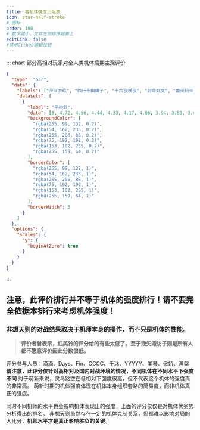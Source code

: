 ```yaml
---
title: 各机体强度上限表
icon: star-half-stroke
# 图标
order: 100
# 数字越小，文章左侧排序越靠上
editLink: false
#禁用Github编辑按钮
---
```



::: chart 部分高相对玩家对全人类机体后期主观评价
```json
{
  "type": "bar",
  "data": {
    "labels": ["永江衣玖", "西行寺幽幽子", "十六夜咲夜", "射命丸文", "蕾米莉亚·斯卡蕾特", "铃仙·优昙华院·因幡", "雾雨魔理沙", "魂魄妖梦", "比那名居天子", "伊吹萃香", "爱丽丝·玛格特洛依德", "红美铃", "帕秋莉·诺蕾姬", "八云紫", "灵乌路空", "博丽灵梦", "东风谷早苗", "小野塚小町", "琪露诺", "洩矢诹访子"],
    "datasets": [
      {
        "label": "平均分",
        "data": [5, 4.72, 4.56, 4.44, 4.33, 4.17, 4.06, 3.94, 3.83, 3.63, 3.50, 3.36, 3.14, 3.07, 3.00, 2.93, 2.57, 2.21, 2.00, 1.50],
        "backgroundColor": [
          "rgba(255, 99, 132, 0.2)",
          "rgba(54, 162, 235, 0.2)",
          "rgba(255, 206, 86, 0.2)",
          "rgba(75, 192, 192, 0.2)",
          "rgba(153, 102, 255, 0.2)",
          "rgba(255, 159, 64, 0.2)"
        ],
        "borderColor": [
          "rgba(255, 99, 132, 1)",
          "rgba(54, 162, 235, 1)",
          "rgba(255, 206, 86, 1)",
          "rgba(75, 192, 192, 1)",
          "rgba(153, 102, 255, 1)",
          "rgba(255, 159, 64, 1)"
        ],
        "borderWidth": 3
      }
    ]
  },
  "options": {
    "scales": {
      "y": {
        "beginAtZero": true
      }
    }
  }
}
```
:::

## **注意，此评价排行并不等于机体的强度排行！请不要完全依据本排行来考虑机体强度！**
### **非想天则的对战结果取决于机师本身的操作，而不只是机体的性能。**

>**评价者曾表示，红美铃的评分给的有些太低了。至于洩矢诹访子则是所有人都不愿意评价因此分数很低。**


评分参与人员：滴滴、Days、Fin、CCCC、千沐、YYYYY、美琴、傲娇、涅槃
**请注意，此评分仅针对高相对及国内对战环境的情况，不同机体在不同水平下强度不同**
对于萌新来说，灵乌路空在低相对下强度很高，但不代表这个机体的强度真的非常高。
萌新时期的机体强度体现在机体本身组织套路的简易度，而非机体真正的强度。


同时不同机师的水平也会影响机体表现出的强度，上面的评分仅仅是对机体优劣势分析得出的排名。
非想天则虽然存在一定的机体克制关系，但都难以影响对局的大比分，**机师水平才是真正影响胜负的关键**。